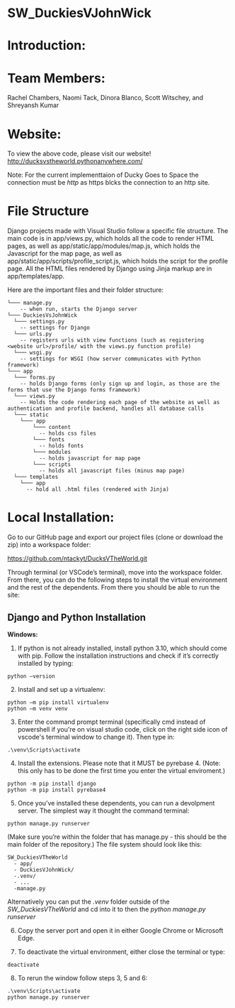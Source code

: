 # SW_DuckiesVJohnWick

# Introduction:

# Team Members:
Rachel Chambers, Naomi Tack, Dinora Blanco, Scott Witschey, and Shreyansh Kumar

# Website:
To view the above code, please visit our website!
http://ducksvstheworld.pythonanywhere.com/

Note: For the current implementtaion of Ducky Goes to Space the connection must be *http* as https blcks the connection to an http site.

# File Structure

Django projects made with Visual Studio follow a specific file structure. The main code is in app/views.py, which holds all the code to render HTML pages, as well as app/static/app/modules/map.js, which holds the Javascript for the map page, as well as app/static/app/scripts/profile_script.js, which holds the script for the profile page. All the HTML files rendered by Django using Jinja markup are in app/templates/app.

Here are the important files and their folder structure:

```
└─── manage.py 
    -- when run, starts the Django server 
└─── DuckiesVsJohnWick
  └─── settings.py
    -- settings for Django
  └─── urls.py
    -- registers urls with view functions (such as registering <website url>/profile/ with the views.py function profile)
  └─── wsgi.py
    -- settings for WSGI (how server communicates with Python framework)
└─── app
  └─── forms.py
    -- holds Django forms (only sign up and login, as those are the forms that use the Django forms framework)
  └─── views.py
    -- Holds the code rendering each page of the website as well as authentication and profile backend, handles all database calls
  └─── static
    └─── app
        └─── content
          -- holds css files
        └─── fonts
          -- holds fonts
        └─── modules
          -- holds javascript for map page
        └─── scripts
          -- holds all javascript files (minus map page)
  └─── templates
    └─── app
      -- hold all .html files (rendered with Jinja)
```

# Local Installation:

Go to our GitHub page and export our project files (clone or download the zip) into a workspace folder: 

https://github.com/ntackyt/DucksVTheWorld.git

Through terminal (or VSCode’s terminal), move into the workspace folder. From there, you can do the following steps to install the virtual environment and the rest of the dependents. From there you should be able to run the site: 

## <b>Django and Python Installation</b> 

**Windows:**

1. If python is not already installed, install python 3.10, which should come with pip. Follow the installation instructions and check if it’s correctly installed by typing: 
```
python –version 
```
2. Install and set up a virtualenv:    
```
python –m pip install virtualenv 
python –m venv venv 
```

3. Enter the command prompt terminal (specifically cmd instead of powershell if you're on visual studio code, click on the right side icon of vscode's terminal window to change it). Then type in:
```
.\venv\Scripts\activate
```

4. Install the extensions. Please note that it MUST be pyrebase 4. (Note: this only has to be done the first time you enter the virtual enviroment.)
```
python -m pip install django 
python -m pip install pyrebase4 
```

5. Once you’ve installed these dependents, you can run a devolpment server. The simplest way it thought the command terminal: 
```
python manage.py runserver
```
(Make sure you’re within the folder that has manage.py - this should be the main folder of the repository.)
The file system should look like this:
```
SW_DuckiesVTheWorld
  - app/
  - DuckiesVJohnWick/
  -.venv/
  - ...
  -manage.py
```
Alternatively you can put the <i>.venv</i> folder outside of the <i>SW_DuckiesVTheWorld</i> and cd into it to then the <i>python manage.py runserver</i>
  
6. Copy the server port and open it in either Google Chrome or Microsoft Edge.

7. To deactivate the virtual environment, either close the terminal or type:
```
deactivate
```
8. To rerun the window follow steps 3, 5 and 6:
```
.\venv\Scripts\activate
python manage.py runserver
```

